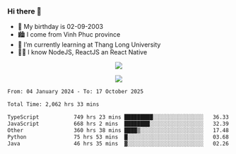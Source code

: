 ### Hi there 👋
- 🎂 My birthday is 02-09-2003
- 🏙️ I come from Vinh Phuc province
- 🌱 I’m currently learning at Thang Long University
- 🧑‍💻 I know NodeJS, ReactJS an React Native
<p align="center"><img src="https://github-readme-stats.vercel.app/api?username=tmquang0209&show_icons=true&theme=gradient"></p>
<p align="center"><img src="https://github-readme-stats.vercel.app/api/top-langs/?username=tmquang0209&hide=scss,css&langs_count=10"></p>
<!--START_SECTION:waka-->

```txt
From: 04 January 2024 - To: 17 October 2025

Total Time: 2,062 hrs 33 mins

TypeScript           749 hrs 23 mins █████████░░░░░░░░░░░░░░░░   36.33 %
JavaScript           668 hrs 2 mins  ████████░░░░░░░░░░░░░░░░░   32.39 %
Other                360 hrs 38 mins ████▒░░░░░░░░░░░░░░░░░░░░   17.48 %
Python               75 hrs 53 mins  █░░░░░░░░░░░░░░░░░░░░░░░░   03.68 %
Java                 46 hrs 35 mins  ▓░░░░░░░░░░░░░░░░░░░░░░░░   02.26 %
```

<!--END_SECTION:waka-->
